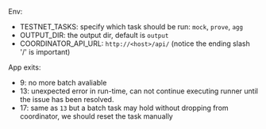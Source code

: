 
Env:
+ TESTNET_TASKS: specify which task should be run: `mock`, `prove`, `agg`
+ OUTPUT_DIR: the output dir, default is `output`
+ COORDINATOR_API_URL: `http://<host>/api/` (notice the ending slash '/' is important)

App exits:

+ 9: no more batch avaliable
+ 13: unexpected error in run-time, can not continue executing runner until the issue has been resolved.
+ 17: same as `13` but a batch task may hold without dropping from coordinator, we should reset the task manually 